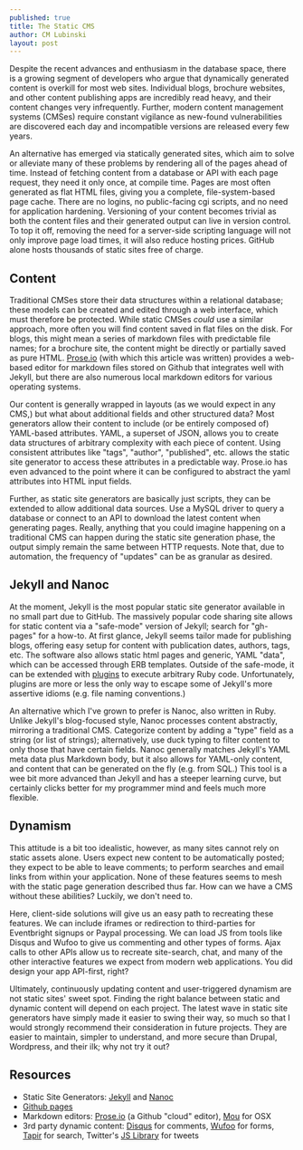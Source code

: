 ```yaml
---
published: true
title: The Static CMS
author: CM Lubinski
layout: post
---
```


Despite the recent advances and enthusiasm in the database space, there is a growing segment of developers who argue that dynamically generated content is overkill for most web sites. Individual blogs, brochure websites, and other content publishing apps are incredibly read heavy, and their content changes very infrequently. Further, modern content management systems (CMSes) require constant vigilance as new-found vulnerabilities are discovered each day and incompatible versions are released every few years.

An alternative has emerged via statically generated sites, which aim to solve or alleviate many of these problems by rendering all of the pages ahead of time. Instead of fetching content from a database or API with each page request, they need it only once, at compile time. Pages are most often generated as flat HTML files, giving you a complete, file-system-based page cache. There are no logins, no public-facing cgi scripts, and no need for application hardening. Versioning of your content becomes trivial as both the content files and their generated output can live in version control. To top it off, removing the need for a server-side scripting language will not only improve page load times, it will also reduce hosting prices. GitHub alone hosts thousands of static sites free of charge.

## Content

Traditional CMSes store their data structures within a relational database; these models can be created and edited through a web interface, which must therefore be protected. While static CMSes *could* use a similar approach, more often you will find content saved in flat files on the disk. For blogs, this might mean a series of markdown files with predictable file names; for a brochure site, the content might be directly or partially saved as pure HTML. [Prose.io](http://prose.io) (with which this article was written) provides a web-based editor for markdown files stored on Github that integrates well with Jekyll, but there are also numerous local markdown editors for various operating systems. 

Our content is generally wrapped in layouts (as we would expect in any CMS,) but what about additional fields and other structured data? Most generators allow their content to include (or be entirely composed of) YAML-based attributes. YAML, a superset of JSON, allows you to create data structures of arbitrary complexity with each piece of content. Using consistent attributes like "tags", "author", "published", etc. allows the static site generator to access these attributes in a predictable way. Prose.io has even advanced to the point where it can be configured to abstract the yaml attributes into HTML input fields.

Further, as static site generators are basically just scripts, they can be extended to allow additional data sources. Use a MySQL driver to query a database or connect to an API to download the latest content when generating pages. Really, anything that you could imagine happening on a traditional CMS can happen during the static site generation phase, the output simply remain the same between HTTP requests. Note that, due to automation, the frequency of "updates" can be as granular as desired.

## Jekyll and Nanoc

At the moment, Jekyll is the most popular static site generator available in no small part due to GitHub. The massively popular code sharing site allows for static content via a "safe-mode" version of Jekyll; search for "gh-pages" for a how-to. At first glance, Jekyll seems tailor made for publishing blogs, offering easy setup for content with publication dates, authors, tags, etc. The software also allows static html pages and generic, YAML "data", which can be accessed through ERB templates. Outside of the safe-mode, it can be extended with [plugins](http://jekyllrb.com/docs/plugins/) to execute arbitrary Ruby code. Unfortunately, plugins are more or less the only way to escape some of Jekyll's more assertive idioms (e.g. file naming conventions.)

An alternative which I've grown to prefer is Nanoc, also written in Ruby. Unlike Jekyll's blog-focused style, Nanoc processes content abstractly, mirroring a traditional CMS. Categorize content by adding a "type" field as a string (or list of strings); alternatively, use duck typing to filter content to only those that have certain fields. Nanoc generally matches Jekyll's YAML meta data plus Markdown body, but it also allows for YAML-only content, and content that can be generated on the fly (e.g. from SQL.) This tool is a wee bit more advanced than Jekyll and has a steeper learning curve, but certainly clicks better for my programmer mind and feels much more flexible.

## Dynamism

This attitude is a bit too idealistic, however, as many sites cannot rely on static assets alone. Users expect new content to be automatically posted; they expect to be able to leave comments; to perform searches and email links from within your application. None of these features seems to mesh with the static page generation described thus far. How can we have a CMS without these abilities? Luckily, we don't need to.

Here, client-side solutions will give us an easy path to recreating these features. We can include iframes or redirection to third-parties for Eventbright signups or Paypal processing. We can load JS from tools like Disqus and Wufoo to give us commenting and other types of forms. Ajax calls to other APIs allow us to recreate site-search, chat, and many of the other interactive features we expect from modern web applications. You did design your app API-first, right?

Ultimately, continuously updating content and user-triggered dynamism are not static sites' sweet spot. Finding the right balance between static and dynamic content will depend on each project. The latest wave in static site generators have simply made it easier to swing their way, so much so that I would strongly recommend their consideration in future projects. They are easier to maintain, simpler to understand, and more secure than Drupal, Wordpress, and their ilk; why not try it out?

## Resources

* Static Site Generators: [Jekyll](http://jekyllrb.com/) and [Nanoc](http://nanoc.ws/)
* [Github pages](http://pages.github.com/)
* Markdown editors: [Prose.io](http://prose.io) (a Github "cloud" editor), [Mou](http://mouapp.com/) for OSX
* 3rd party dynamic content: [Disqus](http://disqus.com/) for comments, [Wufoo](http://www.wufoo.com/) for forms, [Tapir](http://tapirgo.com/) for search, Twitter's [JS Library](https://dev.twitter.com/docs/tfw-javascript) for tweets
